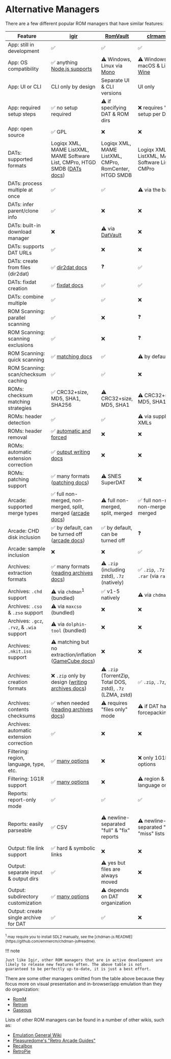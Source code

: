 # Alternative Managers

There are a few different popular ROM managers that have similar features:

| Feature                                    | [igir](index.md)                                                                                 | [RomVault](https://www.romvault.com/)                       | [clrmamepro](https://mamedev.emulab.it/clrmamepro/)           | [RomCenter](http://www.romcenter.com/)     |
|--------------------------------------------|--------------------------------------------------------------------------------------------------|-------------------------------------------------------------|---------------------------------------------------------------|--------------------------------------------|
| App: still in development                  | ✅                                                                                                | ✅                                                           | ✅                                                             | ❓                                          |
| App: OS compatibility                      | ✅ anything [Node.js supports](https://nodejs.org/en/download)                                    | ⚠️ Windows, Linux via [Mono](https://www.mono-project.com/) | ⚠️ Windows, macOS & Linux via [Wine](https://www.winehq.org/) | ❌ Windows only                             |
| App: UI or CLI                             | CLI only by design                                                                               | Separate UI & CLI versions                                  | UI only                                                       | UI only                                    |
| App: required setup steps                  | ✅ no setup required                                                                              | ⚠️ if specifying DAT & ROM dirs                             | ❌ requires "profile" setup per DAT                            | ❌ requires per-DAT DB setup                |
| App: open source                           | ✅ GPL                                                                                            | ❌                                                           | ❌                                                             | ❌                                          |
| DATs: supported formats                    | Logiqx XML, MAME ListXML, MAME Software List, CMPro, HTGD SMDB ([DATs docs](dats/processing.md)) | Logiqx XML, MAME ListXML, CMPro, RomCenter, HTGD SMDB       | Logiqx XML, MAME ListXML, MAME Software List, CMPro           | Logiqx XML, CMPro, RomCenter               |
| DATs: process multiple at once             | ✅                                                                                                | ✅                                                           | ⚠️ via the batcher                                            | ❌                                          |
| DATs: infer parent/clone info              | ✅                                                                                                | ❌                                                           | ❌                                                             | ❌                                          |
| DATs: built-in download manager            | ❌                                                                                                | ⚠️ via [DatVault](https://www.datvault.com/)                | ❌                                                             | ❌                                          |
| DATs: supports DAT URLs                    | ✅                                                                                                | ❌                                                           | ❌                                                             | ❌                                          |
| DATs: create from files (dir2dat)          | ✅ [dir2dat docs](dats/dir2dat.md)                                                                | ❓                                                           | ✅                                                             | ❌                                          |
| DATs: fixdat creation                      | ✅ [fixdat docs](dats/fixdats.md)                                                                 | ✅                                                           | ✅                                                             | ❌                                          |
| DATs: combine multiple                     | ✅                                                                                                | ✅                                                           | ❌                                                             | ❌                                          |
| ROM Scanning: parallel scanning            | ✅                                                                                                | ❌                                                           | ❓                                                             | ❓                                          |
| ROM Scanning: scanning exclusions          | ✅                                                                                                | ❌                                                           | ❓                                                             | ❓                                          |
| ROM Scanning: quick scanning               | ✅ [matching docs](roms/matching.md)                                                              | ✅                                                           | ⚠️ by default                                                 | ❓                                          |
| ROM Scanning: scan/checksum caching        | ✅                                                                                                | ✅                                                           | ❌                                                             | ✅                                          |
| ROMs: checksum matching strategies         | ✅ CRC32+size, MD5, SHA1, SHA256                                                                  | ⚠️ CRC32+size, MD5, SHA1                                    | ⚠️ CRC32+size, MD5, SHA1                                      | ❓                                          |
| ROMs: header detection                     | ✅                                                                                                | ✅                                                           | ⚠️ via supplemental XMLs                                      | ⚠️ via plugins                             |
| ROMs: header removal                       | ✅ [automatic and forced](roms/headers.md)                                                        | ❌                                                           | ❌                                                             | ❌                                          |
| ROMs: automatic extension correction       | ✅ [output writing docs](output/options.md#fixing-rom-extensions)                                 | ❌                                                           | ❌                                                             | ❌                                          |
| ROMs: patching support                     | ✅ many formats ([patching docs](roms/patching.md))                                               | ⚠️ SNES SuperDAT                                            | ❌                                                             | ❌                                          |
| Arcade: supported merge types              | ✅ full non-merged, non-merged, split, merged ([arcade docs](usage/arcade.md))                    | ⚠️ full non-merged, split, merged                           | ✅ full non-merged, non-merged, split, merged                  | ⚠️ full non-merged, split, merged          |
| Arcade: CHD disk inclusion                 | ✅ by default, can be turned off ([arcade docs](usage/arcade.md))                                 | ✅ by default, can be turned off                             | ❓                                                             | ❓                                          |
| Arcade: sample inclusion                   | ❌                                                                                                | ❌                                                           | ✅                                                             | ❓                                          |
| Archives: extraction formats               | ✅ many formats ([reading archives docs](input/reading-archives.md))                              | ⚠️ `.zip` (including zstd), `.7z` (natively)                | ✅ `.zip`, `.7z` (via `7z`), `.rar` (via `rar`)                | ⚠️ `.zip`, `.7z`                           |
| Archives: `.chd` support                   | ⚠️ via `chdman`<sup>1</sup> (bundled)                                                            | ✅ v1-5 natively                                             | ⚠️ via `chdman`<sup>1</sup>                                   | ⚠️ v1-4 natively                           |
| Archives: `.cso` & `.zso` support          | ⚠️ via `maxcso` (bundled)                                                                        | ❌                                                           | ❌                                                             | ❌                                          |
| Archives: `.gcz`, `.rvz`, & `.wia` support | ⚠️ via `dolphin-tool` (bundled)                                                                  | ❌                                                           | ❌                                                             | ❌                                          |
| Archives: `.nkit.iso` support              | ⚠️ matching but no extraction/inflation ([GameCube docs](usage/console/gamecube.md#nkit))        | ❌                                                           | ❌                                                             | ❌                                          |
| Archives: creation formats                 | ❌ `.zip` only by design ([writing archives docs](output/writing-archives.md))                    | ⚠️ `.zip` (TorrentZip, Total DOS, zstd), `.7z` (LZMA, zstd) | ✅ `.zip`, `.7z`, `.rar`                                       | ⚠️ `.zip`, `.7z`                           |
| Archives: contents checksums               | ✅ when needed ([reading archives docs](input/reading-archives.md))                               | ⚠️ requires "files only" mode                               | ⚠️ if DAT has forcepacking=unzip                              | ❓                                          |
| Archives: automatic extension correction   | ✅                                                                                                | ❌                                                           | ❌                                                             | ❌                                          |
| Filtering: region, language, type, etc.    | ✅ [many options](roms/filtering-preferences.md#filters)                                          | ❌                                                           | ❌ only 1G1R options                                           | ⚠️ only at DB setup                        |
| Filtering: 1G1R support                    | ✅ [many options](roms/filtering-preferences.md#preferences-for-1g1r)                             | ❌                                                           | ⚠️ region & language only                                     | ⚠️ only at DB setup                        |
| Reports: report-only mode                  | ✅                                                                                                | ✅                                                           | ✅                                                             | ✅                                          |
| Reports: easily parseable                  | ✅ CSV                                                                                            | ⚠️ newline-separated "full" & "fix" reports                 | ⚠️ newline-separated "have" & "miss" lists                    | ⚠️ newline-separated "have" & "miss" lists |
| Output: file link support                  | ✅ hard & symbolic links                                                                          | ❌                                                           | ❌                                                             | ❌                                          |
| Output: separate input & output dirs       | ✅                                                                                                | ⚠️ yes but files are always moved                           | ❌                                                             | ❌                                          |
| Output: subdirectory customization         | ✅ [many options](output/path-options.md)                                                         | ⚠️ depends on DAT organization                              | ❌                                                             | ❌                                          |
| Output: create single archive for DAT      | ✅                                                                                                | ✅                                                           | ❌                                                             | ❌                                          |

<small>
<sup>1</sup> may require you to install SDL2 manually, see the [chdman-js README](https://github.com/emmercm/chdman-js#readme).
</small>

!!! note

    Just like Igir, other ROM managers that are in active development are likely to release new features often. The above table is not guaranteed to be perfectly up-to-date, it is just a best effort.

There are some other managers omitted from the table above because they focus more on visual presentation and in-browser/app emulation than they do organization:

- [RomM](https://romm.app/)
- [Retrom](https://github.com/JMBeresford/retrom)
- [Gaseous](https://github.com/gaseous-project/gaseous-server)

Lists of other ROM managers can be found in a number of other wikis, such as:

- [Emulation General Wiki](https://emulation.gametechwiki.com/index.php/ROM_managers)
- [Pleasuredome's "Retro Arcade Guides"](https://pleasuredome.miraheze.org/wiki/ROM_Manager)
- [Recalbox](https://wiki.recalbox.com/en/tutorials/utilities/rom-management)
- [RetroPie](https://retropie.org.uk/docs/Validating%2C-Rebuilding%2C-and-Filtering-ROM-Collections/)
